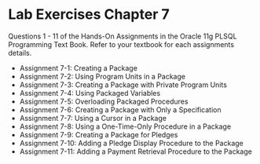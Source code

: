 # Lab Exercises Chapter 7

Questions 1 - 11 of the Hands-On Assignments in the Oracle 11g PLSQL Programming Text Book. Refer to your textbook for each assignments details.

- Assignment 7-1: Creating a Package
- Assignment 7-2: Using Program Units in a Package
- Assignment 7-3: Creating a Package with Private Program Units
- Assignment 7-4: Using Packaged Variables
- Assignment 7-5: Overloading Packaged Procedures
- Assignment 7-6: Creating a Package with Only a Specification
- Assignment 7-7: Using a Cursor in a Package
- Assignment 7-8: Using a One-Time-Only Procedure in a Package
- Assignment 7-9: Creating a Package for Pledges
- Assignment 7-10: Adding a Pledge Display Procedure to the Package
- Assignment 7-11: Adding a Payment Retrieval Procedure to the Package
